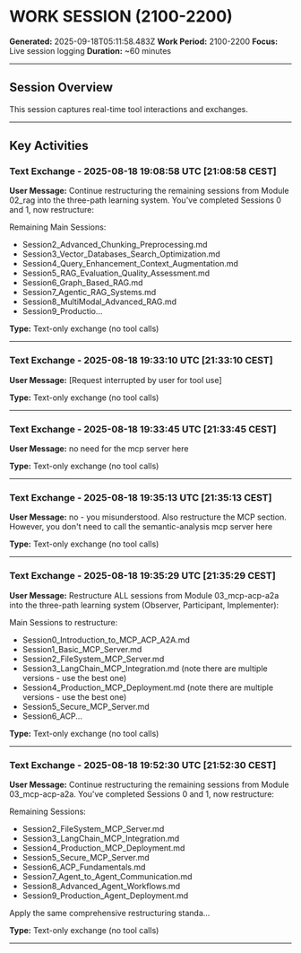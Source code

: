 # WORK SESSION (2100-2200)

**Generated:** 2025-09-18T05:11:58.483Z
**Work Period:** 2100-2200
**Focus:** Live session logging
**Duration:** ~60 minutes

---

## Session Overview

This session captures real-time tool interactions and exchanges.

---

## Key Activities

### Text Exchange - 2025-08-18 19:08:58 UTC [21:08:58 CEST]

**User Message:** Continue restructuring the remaining sessions from Module 02_rag into the three-path learning system. You've completed Sessions 0 and 1, now restructure:

Remaining Main Sessions:
- Session2_Advanced_Chunking_Preprocessing.md
- Session3_Vector_Databases_Search_Optimization.md
- Session4_Query_Enhancement_Context_Augmentation.md
- Session5_RAG_Evaluation_Quality_Assessment.md
- Session6_Graph_Based_RAG.md
- Session7_Agentic_RAG_Systems.md
- Session8_MultiModal_Advanced_RAG.md
- Session9_Productio...

**Type:** Text-only exchange (no tool calls)

---

### Text Exchange - 2025-08-18 19:33:10 UTC [21:33:10 CEST]

**User Message:** [Request interrupted by user for tool use]

**Type:** Text-only exchange (no tool calls)

---

### Text Exchange - 2025-08-18 19:33:45 UTC [21:33:45 CEST]

**User Message:** no need for the mcp server here

**Type:** Text-only exchange (no tool calls)

---

### Text Exchange - 2025-08-18 19:35:13 UTC [21:35:13 CEST]

**User Message:** no - you misunderstood. Also restructure the MCP section. However, you don't need to call the semantic-analysis mcp server here

**Type:** Text-only exchange (no tool calls)

---

### Text Exchange - 2025-08-18 19:35:29 UTC [21:35:29 CEST]

**User Message:** Restructure ALL sessions from Module 03_mcp-acp-a2a into the three-path learning system (Observer, Participant, Implementer):

Main Sessions to restructure:
- Session0_Introduction_to_MCP_ACP_A2A.md
- Session1_Basic_MCP_Server.md
- Session2_FileSystem_MCP_Server.md
- Session3_LangChain_MCP_Integration.md (note there are multiple versions - use the best one)
- Session4_Production_MCP_Deployment.md (note there are multiple versions - use the best one)
- Session5_Secure_MCP_Server.md
- Session6_ACP...

**Type:** Text-only exchange (no tool calls)

---

### Text Exchange - 2025-08-18 19:52:30 UTC [21:52:30 CEST]

**User Message:** Continue restructuring the remaining sessions from Module 03_mcp-acp-a2a. You've completed Sessions 0 and 1, now restructure:

Remaining Sessions:
- Session2_FileSystem_MCP_Server.md
- Session3_LangChain_MCP_Integration.md
- Session4_Production_MCP_Deployment.md
- Session5_Secure_MCP_Server.md
- Session6_ACP_Fundamentals.md
- Session7_Agent_to_Agent_Communication.md
- Session8_Advanced_Agent_Workflows.md
- Session9_Production_Agent_Deployment.md

Apply the same comprehensive restructuring standa...

**Type:** Text-only exchange (no tool calls)

---

